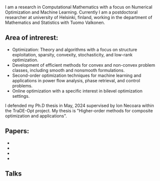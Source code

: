 I am a  research in Computational Mathematics with a focus on Numerical Optimization and Machine Learning. Currently I am a postdoctoral researcher at university of Helsinki, finland, working in the department of Mathematics and Statistics with Tuomo Valkonen.

## Area of intrerest:
- Optimization: Theory and algorithms with a focus on structure exploitation, sparsity, convexity, stochasticity, and low-rank optimization.
- Development of efficient methods for convex and non-convex problem classes, including smooth and nonsmooth formulations.
- Second-order optimization techniques for machine learning and applications in power flow analysis, phase retrieval, and control problems.
- Online optimization with a specific interest in bilevel optimization settings.


I defended my Ph.D thesis in May, 2024 supervised by Ion Necoara within the TraDE-Opt project. My thesis is "Higher-order methods for composite optimization and applications".


## Papers:

- 
- 
- 
- 

## Talks 



